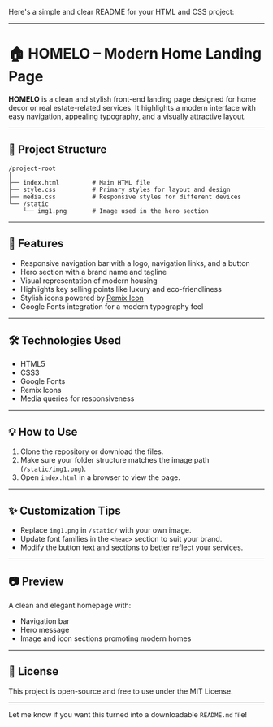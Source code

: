 Here's a simple and clear README for your HTML and CSS project:

---

# 🏠 HOMELO – Modern Home Landing Page

**HOMELO** is a clean and stylish front-end landing page designed for home decor or real estate-related services. It highlights a modern interface with easy navigation, appealing typography, and a visually attractive layout.

---

## 📁 Project Structure

```
/project-root
│
├── index.html         # Main HTML file
├── style.css          # Primary styles for layout and design
├── media.css          # Responsive styles for different devices
└── /static
    └── img1.png       # Image used in the hero section
```

---

## 🚀 Features

- Responsive navigation bar with a logo, navigation links, and a button
- Hero section with a brand name and tagline
- Visual representation of modern housing
- Highlights key selling points like luxury and eco-friendliness
- Stylish icons powered by [Remix Icon](https://remixicon.com)
- Google Fonts integration for a modern typography feel

---

## 🛠️ Technologies Used

- HTML5
- CSS3
- Google Fonts
- Remix Icons
- Media queries for responsiveness

---

## 💡 How to Use

1. Clone the repository or download the files.
2. Make sure your folder structure matches the image path (`/static/img1.png`).
3. Open `index.html` in a browser to view the page.

---

## ✨ Customization Tips

- Replace `img1.png` in `/static/` with your own image.
- Update font families in the `<head>` section to suit your brand.
- Modify the button text and sections to better reflect your services.

---

## 📷 Preview

A clean and elegant homepage with:

- Navigation bar
- Hero message
- Image and icon sections promoting modern homes

---

## 📄 License

This project is open-source and free to use under the MIT License.

---

Let me know if you want this turned into a downloadable `README.md` file!